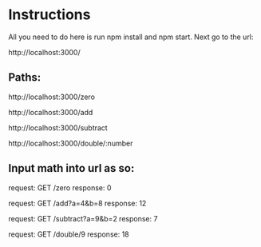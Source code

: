 # Instructions

All you need to do here is run npm install and npm start. Next go to the url:

http://localhost:3000/ 

## Paths:

http://localhost:3000/zero

http://localhost:3000/add

http://localhost:3000/subtract

http://localhost:3000/double/:number

## Input math into url as so:

request: GET /zero
response: 0

request: GET /add?a=4&b=8
response: 12

request: GET /subtract?a=9&b=2
response: 7

request: GET /double/9
response: 18